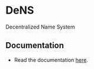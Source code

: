 # DeNS

Decentralized Name System

## Documentation

- Read the documentation [here](https://mlabs-haskell.github.io/DeNS).

